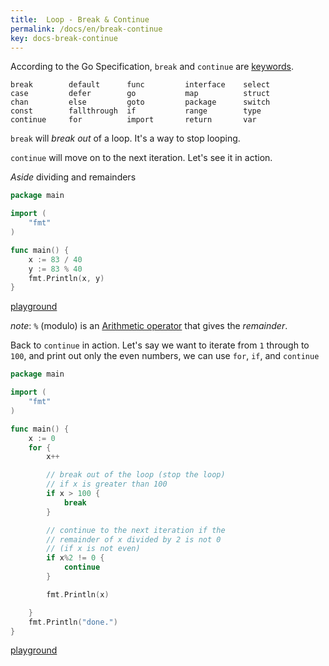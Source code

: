 ```yaml
---
title:  Loop - Break & Continue 
permalink: /docs/en/break-continue 
key: docs-break-continue 
---
```


According to the Go Specification, `break` and `continue` are [keywords](https://golang.org/ref/spec#Keywords).

```
break        default      func         interface    select
case         defer        go           map          struct
chan         else         goto         package      switch
const        fallthrough  if           range        type
continue     for          import       return       var
```

`break` will _break out_ of a loop. It's a way to stop looping.

`continue` will move on to the next iteration. Let's see it in action.

*Aside* dividing and remainders

```go
package main

import (
	"fmt"
)

func main() {
	x := 83 / 40
	y := 83 % 40
	fmt.Println(x, y)
}

```

[playground](https://play.golang.org/p/_BNQa7c8d8)

*note*: `%` (modulo) is an [Arithmetic operator](https://golang.org/ref/spec#Arithmetic_operators) that gives the _remainder_.

Back to `continue` in action. Let's say we want to iterate from `1` through to `100`, and print out only the even numbers, we can use `for`, `if`, and `continue`

```go
package main

import (
	"fmt"
)

func main() {
	x := 0
	for {
		x++

		// break out of the loop (stop the loop)
		// if x is greater than 100
		if x > 100 {
			break
		}

		// continue to the next iteration if the
		// remainder of x divided by 2 is not 0
		// (if x is not even)
		if x%2 != 0 {
			continue
		}

		fmt.Println(x)

	}
	fmt.Println("done.")
}
```

[playground](https://play.golang.org/p/aVd3OVLtop)
